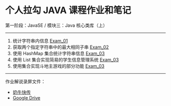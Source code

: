 # 个人拉勾 JAVA 课程作业和笔记

第一阶段：JavaSE / 模块三：Java 核心类库（上）

---

1. 统计字符串内信息 [Exam_01](Exam_01)
2. 获取两个指定字符串中的最大相同子串 [Exam_02](Exam_02)
3. 使用 HashMap 集合统计字符串信息 [Exam_03](Exam_03)
4. 使用 List 集合实现简易的学生信息管理系统 [Exam_03](Exam_04)
5. 使用集合实现斗地主游戏的部分功能 [Exam_03](Exam_05)

---

作业解说录屏文件：

- [奶牛快传](https://cowtransfer.com/s/80a1182d11bc4b)
- [Google Drive](https://drive.google.com/file/d/10ig6ZFvTNLWvje4i0artjbuC0nmJ2bbk/view?usp=sharing)
